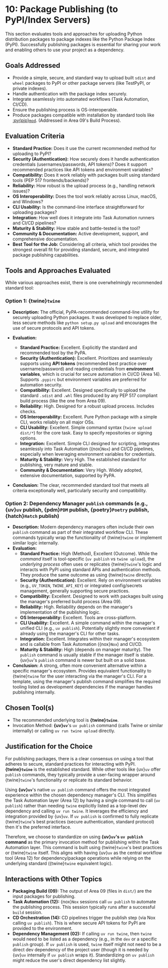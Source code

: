 # 10: Package Publishing (to PyPI/Index Servers)

This section evaluates tools and approaches for uploading Python distribution packages to package indexes like the Python Package Index (PyPI). Successfully publishing packages is essential for sharing your work and enabling others to use your project as a dependency.

## Goals Addressed

- Provide a simple, secure, and standard way to upload built `sdist` and `wheel` packages to PyPI or other package servers (like TestPyPI, or private indexes).
- Handle authentication with the package index securely.
- Integrate seamlessly into automated workflows (Task Automation, CI/CD).
- Ensure the publishing process is OS-interoperable.
- Produce packages compatible with installation by standard tools like [:py{pip}`mod`](pip-documentation). (Addressed in Area 09's Build Process).

## Evaluation Criteria

- **Standard Practice:** Does it use the current recommended method for uploading to PyPI?
- **Security (Authentication):** How securely does it handle authentication credentials (usernames/passwords, API tokens)? Does it support recommended practices like API tokens and environment variables?
- **Compatibility:** Does it work reliably with packages built using standard tools (PEP 517 frontends/backends)?
- **Reliability:** How robust is the upload process (e.g., handling network issues)?
- **OS Interoperability:** Does the tool work reliably across Linux, macOS, and Windows?
- **CLI Usability:** Is the command-line interface straightforward for uploading packages?
- **Integration:** How well does it integrate into Task Automation runners and CI/CD pipelines?
- **Maturity & Stability:** How stable and battle-tested is the tool?
- **Community & Documentation:** Active development, support, and comprehensive documentation.
- **Best Tool for the Job:** Considering all criteria, which tool provides the strongest overall fit for providing standard, secure, and integrated package publishing capabilities.

## Tools and Approaches Evaluated

While various approaches exist, there is one overwhelmingly recommended standard tool:

### Option 1: {twine}`twine`

- **Description:** The official, PyPA-recommended command-line utility for securely uploading Python packages. It was developed to replace older, less secure methods like `python setup.py upload` and encourages the use of secure protocols and API tokens.
- **Evaluation:**

  - **Standard Practice:** Excellent. Explicitly the standard and recommended tool by the PyPA.
  - **Security (Authentication):** Excellent. Prioritizes and seamlessly supports using **API tokens** (recommended best practice over username/password) and reading credentials from **environment variables**, which is crucial for secure automation in CI/CD (Area 14). Supports `.pypirc` but environment variables are preferred for automation security.
  - **Compatibility:** Excellent. Designed specifically to upload the standard `.sdist` and `.whl` files produced by any PEP 517 compliant build process (like the one from Area 09).
  - **Reliability:** High. Designed for a robust upload process. Includes checks.
  - **OS Interoperability:** Excellent. Pure Python package with a simple CLI, works reliably on all major OSs.
  - **CLI Usability:** Excellent. Simple command syntax (`twine upload dist/*`) for the core task. Easy to specify repositories or signing options.
  - **Integration:** Excellent. Simple CLI designed for scripting, integrates seamlessly into Task Automation ({nox}`Nox`) and CI/CD pipelines, especially when leveraging environment variables for credentials.
  - **Maturity & Stability:** Very High. The established standard for publishing, very mature and stable.
  - **Community & Documentation:** Very High. Widely adopted, extensive documentation, supported by PyPA.

- **Conclusion:** The clear, recommended standard tool that meets all criteria exceptionally well, particularly security and compatibility.

### Option 2: Dependency Manager `publish` commands (e.g., {uv}`uv` publish, {pdm}`PDM` publish, {poetry}`Poetry` publish, {hatch}`Hatch` publish)

- **Description:** Modern dependency managers often include their own `publish` command as part of their integrated workflow CLI. These commands typically wrap the functionality of {twine}`twine` or implement similar logic internally.
- **Evaluation:**
  - **Standard Practice:** High (Method), Excellent (Outcome). While the _command_ itself is tool-specific (`uv publish` vs `twine upload`), the _underlying process_ often uses or replicates {twine}`twine`'s logic and interacts with PyPI using standard APIs and authentication methods. They produce the same outcome as using {twine}`twine` directly.
  - **Security (Authentication):** Excellent. Rely on environment variables (e.g., `UV_TOKEN`, `TWINE_API_KEY`) or integrated config/secrets management, generally supporting secure practices.
  - **Compatibility:** Excellent. Designed to work with packages built using the manager's preferred build process (Area 09).
  - **Reliability:** High. Reliability depends on the manager's implementation of the publishing logic.
  - **OS Interoperability:** Excellent. Tools are cross-platform.
  - **CLI Usability:** Excellent. A simple command within the manager's unified CLI (e.g., `uv publish`). Potentially slightly more convenient if already using the manager's CLI for other tasks.
  - **Integration:** Excellent. Integrates within their manager's ecosystem and is callable from Task Automation ({nox}`Nox`) and CI/CD.
  - **Maturity & Stability:** High (depends on manager maturity). The `publish` command is usually stable if the manager itself is stable. {uv}`uv`'s `publish` command is newer but built on a solid base.
- **Conclusion:** A strong, often more convenient alternative within a specific manager's ecosystem. Provides equivalent functionality to {twine}`twine` for the user interacting via the manager's CLI. For a template, using the manager's publish command simplifies the required tooling listed as development dependencies if the manager handles publishing internally.

## Chosen Tool(s)

- The recommended underlying tool is **{twine}`twine`**.
- Invocation Method: **{uv}`uv`**'s `uv publish` command (calls Twine or similar internally) or calling `uv run twine upload` directly.

## Justification for the Choice

For publishing packages, there is a clear consensus on using a tool that adheres to secure, standard practices for interacting with PyPI. **{twine}`twine`** is the established standard. While other tools like {uv}`uv` offer `publish` commands, they typically provide a user-facing wrapper around {twine}`twine`'s functionality or replicate its standard behavior.

Using **{uv}`uv`**'s native `uv publish` command offers the most integrated experience within the chosen dependency manager's CLI. This simplifies the Task Automation layer (Area 12) by having a single command to call (`uv publish`) rather than needing `twine` explicitly listed as a top-level dev dependency and calling `uv run twine`. It leverages the efficiency and integration provided by {uv}`uv`. If `uv publish` is confirmed to fully replicate {twine}`twine`'s best practices (secure authentication, standard protocol) then it's the preferred interface.

Therefore, we choose to standardize on using **{uv}`uv`'s `uv publish` command** as the primary invocation method for publishing within the Task Automation layer. This command is built using {twine}`twine`'s best practices or {twine}`twine` itself. This aligns with having {uv}`uv` as the central workflow tool (Area 12) for dependency/package operations while relying on the underlying standard ({twine}`twine` equivalent logic).

## Interactions with Other Topics

- **Packaging Build (09):** The output of Area 09 (files in `dist/`) are the input packages for publishing.
- **Task Automation (12):** {nox}`Nox` sessions call `uv publish` to automate the publishing process. This session typically runs after a successful `build` session.
- **CD Orchestration (14):** CD pipelines trigger the publish step (via Nox calling `uv publish`). This is where secure API tokens for PyPI are provided to the environment.
- **Dependency Management (02):** If calling `uv run twine`, then `twine` would need to be listed as a dependency (e.g., in the `dev` or a specific `publish` group). If `uv publish` is used, `twine` itself might not need to be a direct dev dependency of the project user (though it is needed by {uv}`uv` internally if `uv publish` wraps it). Standardizing on `uv publish` might reduce the user's direct dependency list slightly.
